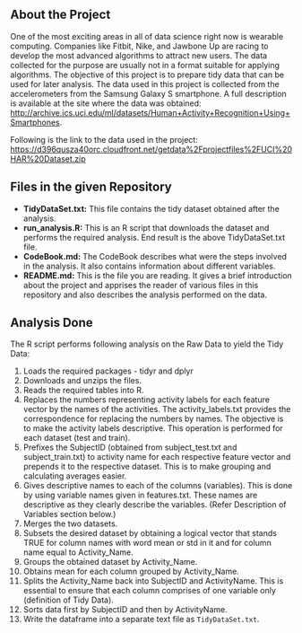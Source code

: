 ## About the Project
One of the most exciting areas in all of data science right now is wearable computing. Companies like Fitbit, Nike, and Jawbone Up are racing to develop the most advanced algorithms to attract new users. The data collected for the purpose are usually not in a format suitable for applying algorithms. The objective of this project is to prepare tidy data that can be used for later analysis. The data used in this project is collected from the accelerometers from the Samsung Galaxy S smartphone. A full description is available at the site where the data was obtained:
http://archive.ics.uci.edu/ml/datasets/Human+Activity+Recognition+Using+Smartphones.

Following is the link to the data used in the project:
https://d396qusza40orc.cloudfront.net/getdata%2Fprojectfiles%2FUCI%20HAR%20Dataset.zip

## Files in the given Repository
* **TidyDataSet.txt:** This file contains the tidy dataset obtained after the analysis.
* **run_analysis.R:** This is an R script that downloads the dataset and performs the required analysis. End result is the above TidyDataSet.txt file.
* **CodeBook.md:** The CodeBook describes what were the steps involved in the analysis. It also contains information about different variables. 
* **README.md:** This is the file you are reading. It gives a brief introduction about the project and apprises the reader of various files in this repository and also describes the analysis performed on the data.

## Analysis Done
The R script performs following analysis on the Raw Data to yield the Tidy Data:

1. Loads the required packages - tidyr and dplyr
2. Downloads and unzips the files.
3. Reads the required tables into R.
4. Replaces the numbers representing activity labels for each feature vector by the names of the activities. The activity_labels.txt provides the correspondence for replacing the numbers by names. The objective is to make the activity labels descriptive. This operation is performed for each dataset (test and train).
5. Prefixes the SubjectID (obtained from subject_test.txt and subject_train.txt) to activity name for each respective feature vector and prepends it to the respective dataset. This is to make grouping and calculating averages easier.
6. Gives descriptive names to each of the columns (variables). This is done by using variable names given in features.txt. These names are descriptive as they clearly describe the variables. (Refer Description of Variables section below.)
7. Merges the two datasets.
8. Subsets the desired dataset by obtaining a logical vector that stands TRUE for column names with word mean or std in it and for column name equal to Activity_Name.
9. Groups the obtained dataset by Activity_Name.
10. Obtains mean for each column grouped by Activity_Name.
11. Splits the Activity_Name back into SubjectID and ActivityName. This is essential to ensure that each column comprises of one variable only (definition of Tidy Data).
12. Sorts data first by SubjectID and then by ActivityName.
13. Write the dataframe into a separate text file as `TidyDataSet.txt`.

